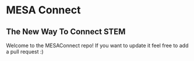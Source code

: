 <h1>MESA Connect</h1>
<h2>The New Way To Connect STEM</h2>

Welcome to the MESAConnect repo! If you want to update it feel free to add a pull request :)
